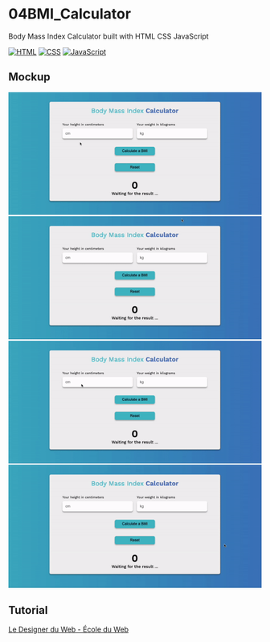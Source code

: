 # 04BMI_Calculator
Body Mass Index Calculator built with HTML CSS JavaScript

[![HTML](https://img.shields.io/badge/HTML-HyperText%20Markup%20Language-orange)](https://developer.mozilla.org/fr/docs/Learn/HTML)
[![CSS](https://img.shields.io/badge/CSS-Cascading%20Style%20Sheets-blue)](https://developer.mozilla.org/fr/docs/Web/CSS)
[![JavaScript](https://img.shields.io/badge/JS-JavaScript-yellow)](https://www.javascript.com/)

## Mockup

![mockup1](consignes/demo1.gif)
![mockup2](consignes/demo2.gif)
![mockup3](consignes/demo3.gif)
![mockup4](consignes/demo4.gif)

## Tutorial
[Le Designer du Web - École du Web](https://www.youtube.com/c/LeDesignerduWeb)